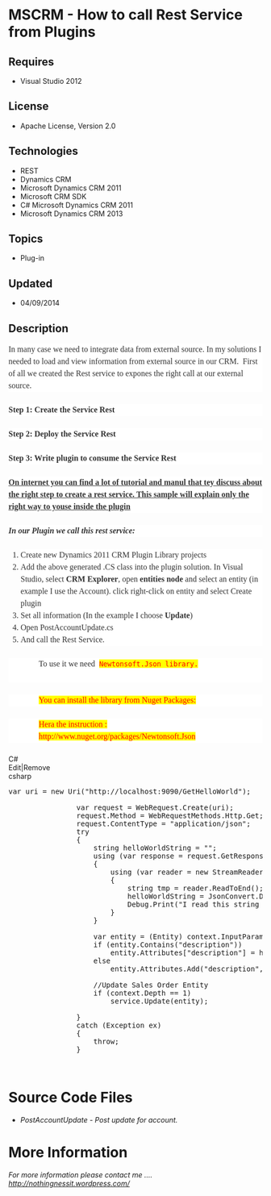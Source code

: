 # MSCRM - How to call Rest Service from Plugins
## Requires
- Visual Studio 2012
## License
- Apache License, Version 2.0
## Technologies
- REST
- Dynamics CRM
- Microsoft Dynamics CRM 2011
- Microsoft CRM SDK
- C# Microsoft Dynamics CRM 2011
- Microsoft Dynamics CRM 2013
## Topics
- Plug-in
## Updated
- 04/09/2014
## Description

<p style="background-color:#ffffff; border:0px; margin:0px 0px 24px; padding:0px; vertical-align:baseline; color:#333333; font-family:Georgia,'Bitstream Charter',serif; font-size:16px; font-style:normal; font-variant:normal; font-weight:normal; letter-spacing:normal; line-height:24px; orphans:2; text-align:start; text-indent:0px; text-transform:none; white-space:normal; widows:2; word-spacing:0px">
In many case we need to integrate data from external source. In my solutions I needed to load and view information from external source in our CRM.&nbsp; First of all we created the Rest service to expones the right call at our external source.</p>
<p style="background-color:#ffffff; border:0px; margin:0px 0px 24px; padding:0px; vertical-align:baseline; color:#333333; font-family:Georgia,'Bitstream Charter',serif; font-size:16px; font-style:normal; font-variant:normal; font-weight:normal; letter-spacing:normal; line-height:24px; orphans:2; text-align:start; text-indent:0px; text-transform:none; white-space:normal; widows:2; word-spacing:0px">
<strong style="background-color:transparent; border:0px; margin:0px; padding:0px; vertical-align:baseline; font-weight:bold">Step 1: Create the Service Rest</strong></p>
<p style="background-color:#ffffff; border:0px; margin:0px 0px 24px; padding:0px; vertical-align:baseline; color:#333333; font-family:Georgia,'Bitstream Charter',serif; font-size:16px; font-style:normal; font-variant:normal; font-weight:normal; letter-spacing:normal; line-height:24px; orphans:2; text-align:start; text-indent:0px; text-transform:none; white-space:normal; widows:2; word-spacing:0px">
<strong style="background-color:transparent; border:0px; margin:0px; padding:0px; vertical-align:baseline; font-weight:bold"><strong style="background-color:transparent; border:0px; margin:0px; padding:0px; vertical-align:baseline; font-weight:bold">Step 2:
</strong>Deploy the Service Rest</strong></p>
<p style="background-color:#ffffff; border:0px; margin:0px 0px 24px; padding:0px; vertical-align:baseline; color:#333333; font-family:Georgia,'Bitstream Charter',serif; font-size:16px; font-style:normal; font-variant:normal; font-weight:normal; letter-spacing:normal; line-height:24px; orphans:2; text-align:start; text-indent:0px; text-transform:none; white-space:normal; widows:2; word-spacing:0px">
<strong style="background-color:transparent; border:0px; margin:0px; padding:0px; vertical-align:baseline; font-weight:bold"><strong style="background-color:transparent; border:0px; margin:0px; padding:0px; vertical-align:baseline; font-weight:bold">Step 3:
</strong>Write plugin to consume the Service Rest</strong></p>
<p style="background-color:#ffffff; border:0px; margin:0px 0px 24px; padding:0px; vertical-align:baseline; color:#333333; font-family:Georgia,'Bitstream Charter',serif; font-size:16px; font-style:normal; font-variant:normal; font-weight:normal; letter-spacing:normal; line-height:24px; orphans:2; text-align:start; text-indent:0px; text-transform:none; white-space:normal; widows:2; word-spacing:0px">
<span style="text-decoration:underline"><strong style="background-color:transparent; border:0px; margin:0px; padding:0px; vertical-align:baseline; font-weight:bold">On internet you can find a lot of tutorial and manul that tey discuss about the right step to
 create a rest service. This sample will explain only the right </strong><strong style="background-color:transparent; border:0px; margin:0px; padding:0px; vertical-align:baseline; font-weight:bold">way to youse inside the plugin</strong></span><strong style="background-color:transparent; border:0px; margin:0px; padding:0px; vertical-align:baseline; font-weight:bold"><br>
</strong></p>
<p style="background-color:#ffffff; border:0px; margin:0px 0px 24px; padding:0px; vertical-align:baseline; color:#333333; font-family:Georgia,'Bitstream Charter',serif; font-size:16px; font-style:normal; font-variant:normal; font-weight:normal; letter-spacing:normal; line-height:24px; orphans:2; text-align:start; text-indent:0px; text-transform:none; white-space:normal; widows:2; word-spacing:0px">
<em><strong style="background-color:transparent; border:0px; margin:0px; padding:0px; vertical-align:baseline; font-weight:bold">In our Plugin we call this
</strong><strong style="background-color:transparent; border:0px; margin:0px; padding:0px; vertical-align:baseline; font-weight:bold">rest service:</strong></em><strong style="background-color:transparent; border:0px; margin:0px; padding:0px; vertical-align:baseline; font-weight:bold"><br>
</strong></p>
<ol style="background-color:#ffffff; border:0px; margin:0px 0px 24px 1.5em; padding:0px; vertical-align:baseline; list-style:decimal; color:#333333; font-family:Georgia,'Bitstream Charter',serif; font-size:16px; font-style:normal; font-variant:normal; font-weight:normal; letter-spacing:normal; line-height:24px; orphans:2; text-align:start; text-indent:0px; text-transform:none; white-space:normal; widows:2; word-spacing:0px">
<li style="background-color:transparent; border:0px; margin:0px; padding:0px; vertical-align:baseline">
Create new Dynamics 2011 CRM Plugin Library projects </li><li style="background-color:transparent; border:0px; margin:0px; padding:0px; vertical-align:baseline">
Add the above generated .CS class into the plugin solution. In&nbsp;Visual Studio, select
<strong style="background-color:transparent; border:0px; margin:0px; padding:0px; vertical-align:baseline; font-weight:bold">
CRM Explorer</strong>, open <strong>entities node </strong>and select an entity (in example I use the Account). click right-click on entity and select Create plugin
</li><li style="background-color:transparent; border:0px; margin:0px; padding:0px; vertical-align:baseline">
Set all information (In the example I choose <strong>Update</strong>) </li><li style="background-color:transparent; border:0px; margin:0px; padding:0px; vertical-align:baseline">
Open PostAccountUpdate.cs </li><li style="background-color:transparent; border:0px; margin:0px; padding:0px; vertical-align:baseline">
And call the Rest Service. </li></ol>
<p style="background-color:#ffffff; border:0px none; margin:0px 0px 24px; padding:0px 0px 0px 60px; vertical-align:baseline; color:#333333; font-family:Georgia,'Bitstream Charter',serif; font-size:16px; font-style:normal; font-variant:normal; font-weight:normal; letter-spacing:normal; line-height:24px; orphans:2; text-align:start; text-indent:0px; text-transform:none; white-space:normal; widows:2; word-spacing:0px">
To use it we need<code> </code><span style="background-color:#ffff00; color:#ff0000"><code>Newtonsoft.Json library.<br>
</code></span></p>
<p style="background-color:#ffffff; border:0px none; margin:0px 0px 24px; padding:0px 0px 0px 60px; vertical-align:baseline; color:#333333; font-family:Georgia,'Bitstream Charter',serif; font-size:16px; font-style:normal; font-variant:normal; font-weight:normal; letter-spacing:normal; line-height:24px; orphans:2; text-align:start; text-indent:0px; text-transform:none; white-space:normal; widows:2; word-spacing:0px">
<span style="background-color:#ffff00; color:#ff0000">You can install the library from Nuget Packages:</span></p>
<p style="background-color:#ffffff; border:0px none; margin:0px 0px 24px; padding:0px 0px 0px 60px; vertical-align:baseline; color:#333333; font-family:Georgia,'Bitstream Charter',serif; font-size:16px; font-style:normal; font-variant:normal; font-weight:normal; letter-spacing:normal; line-height:24px; orphans:2; text-align:start; text-indent:0px; text-transform:none; white-space:normal; widows:2; word-spacing:0px">
<span style="background-color:#ffff00; color:#ff0000">Hera the instruction : http://www.nuget.org/packages/Newtonsoft.Json</span></p>
<div class="scriptcode">
<div class="pluginEditHolder" pluginCommand="mceScriptCode">
<div class="title"><span>C#</span></div>
<div class="pluginLinkHolder"><span class="pluginEditHolderLink">Edit</span>|<span class="pluginRemoveHolderLink">Remove</span></div>
<span class="hidden">csharp</span>

<div class="preview">
<pre class="csharp">var&nbsp;uri&nbsp;=&nbsp;<span class="cs__keyword">new</span>&nbsp;Uri(<span class="cs__string">&quot;http://localhost:9090/GetHelloWorld&quot;</span>);&nbsp;
&nbsp;
&nbsp;&nbsp;&nbsp;&nbsp;&nbsp;&nbsp;&nbsp;&nbsp;&nbsp;&nbsp;&nbsp;&nbsp;&nbsp;&nbsp;&nbsp;&nbsp;var&nbsp;request&nbsp;=&nbsp;WebRequest.Create(uri);&nbsp;
&nbsp;&nbsp;&nbsp;&nbsp;&nbsp;&nbsp;&nbsp;&nbsp;&nbsp;&nbsp;&nbsp;&nbsp;&nbsp;&nbsp;&nbsp;&nbsp;request.Method&nbsp;=&nbsp;WebRequestMethods.Http.Get;&nbsp;
&nbsp;&nbsp;&nbsp;&nbsp;&nbsp;&nbsp;&nbsp;&nbsp;&nbsp;&nbsp;&nbsp;&nbsp;&nbsp;&nbsp;&nbsp;&nbsp;request.ContentType&nbsp;=&nbsp;<span class="cs__string">&quot;application/json&quot;</span>;&nbsp;
&nbsp;&nbsp;&nbsp;&nbsp;&nbsp;&nbsp;&nbsp;&nbsp;&nbsp;&nbsp;&nbsp;&nbsp;&nbsp;&nbsp;&nbsp;&nbsp;<span class="cs__keyword">try</span>&nbsp;
&nbsp;&nbsp;&nbsp;&nbsp;&nbsp;&nbsp;&nbsp;&nbsp;&nbsp;&nbsp;&nbsp;&nbsp;&nbsp;&nbsp;&nbsp;&nbsp;{&nbsp;
&nbsp;&nbsp;&nbsp;&nbsp;&nbsp;&nbsp;&nbsp;&nbsp;&nbsp;&nbsp;&nbsp;&nbsp;&nbsp;&nbsp;&nbsp;&nbsp;&nbsp;&nbsp;&nbsp;&nbsp;<span class="cs__keyword">string</span>&nbsp;helloWorldString&nbsp;=&nbsp;<span class="cs__string">&quot;&quot;</span>;&nbsp;
&nbsp;&nbsp;&nbsp;&nbsp;&nbsp;&nbsp;&nbsp;&nbsp;&nbsp;&nbsp;&nbsp;&nbsp;&nbsp;&nbsp;&nbsp;&nbsp;&nbsp;&nbsp;&nbsp;&nbsp;<span class="cs__keyword">using</span>&nbsp;(var&nbsp;response&nbsp;=&nbsp;request.GetResponse())&nbsp;
&nbsp;&nbsp;&nbsp;&nbsp;&nbsp;&nbsp;&nbsp;&nbsp;&nbsp;&nbsp;&nbsp;&nbsp;&nbsp;&nbsp;&nbsp;&nbsp;&nbsp;&nbsp;&nbsp;&nbsp;{&nbsp;
&nbsp;&nbsp;&nbsp;&nbsp;&nbsp;&nbsp;&nbsp;&nbsp;&nbsp;&nbsp;&nbsp;&nbsp;&nbsp;&nbsp;&nbsp;&nbsp;&nbsp;&nbsp;&nbsp;&nbsp;&nbsp;&nbsp;&nbsp;&nbsp;<span class="cs__keyword">using</span>&nbsp;(var&nbsp;reader&nbsp;=&nbsp;<span class="cs__keyword">new</span>&nbsp;StreamReader(response.GetResponseStream()))&nbsp;
&nbsp;&nbsp;&nbsp;&nbsp;&nbsp;&nbsp;&nbsp;&nbsp;&nbsp;&nbsp;&nbsp;&nbsp;&nbsp;&nbsp;&nbsp;&nbsp;&nbsp;&nbsp;&nbsp;&nbsp;&nbsp;&nbsp;&nbsp;&nbsp;{&nbsp;
&nbsp;&nbsp;&nbsp;&nbsp;&nbsp;&nbsp;&nbsp;&nbsp;&nbsp;&nbsp;&nbsp;&nbsp;&nbsp;&nbsp;&nbsp;&nbsp;&nbsp;&nbsp;&nbsp;&nbsp;&nbsp;&nbsp;&nbsp;&nbsp;&nbsp;&nbsp;&nbsp;&nbsp;<span class="cs__keyword">string</span>&nbsp;tmp&nbsp;=&nbsp;reader.ReadToEnd();&nbsp;
&nbsp;&nbsp;&nbsp;&nbsp;&nbsp;&nbsp;&nbsp;&nbsp;&nbsp;&nbsp;&nbsp;&nbsp;&nbsp;&nbsp;&nbsp;&nbsp;&nbsp;&nbsp;&nbsp;&nbsp;&nbsp;&nbsp;&nbsp;&nbsp;&nbsp;&nbsp;&nbsp;&nbsp;helloWorldString&nbsp;=&nbsp;JsonConvert.DeserializeObject&lt;<span class="cs__keyword">string</span>&gt;(tmp);&nbsp;
&nbsp;&nbsp;&nbsp;&nbsp;&nbsp;&nbsp;&nbsp;&nbsp;&nbsp;&nbsp;&nbsp;&nbsp;&nbsp;&nbsp;&nbsp;&nbsp;&nbsp;&nbsp;&nbsp;&nbsp;&nbsp;&nbsp;&nbsp;&nbsp;&nbsp;&nbsp;&nbsp;&nbsp;Debug.Print(<span class="cs__string">&quot;I&nbsp;read&nbsp;this&nbsp;string&nbsp;{0}:&nbsp;&quot;</span>,&nbsp;helloWorldString);&nbsp;
&nbsp;&nbsp;&nbsp;&nbsp;&nbsp;&nbsp;&nbsp;&nbsp;&nbsp;&nbsp;&nbsp;&nbsp;&nbsp;&nbsp;&nbsp;&nbsp;&nbsp;&nbsp;&nbsp;&nbsp;&nbsp;&nbsp;&nbsp;&nbsp;}&nbsp;
&nbsp;&nbsp;&nbsp;&nbsp;&nbsp;&nbsp;&nbsp;&nbsp;&nbsp;&nbsp;&nbsp;&nbsp;&nbsp;&nbsp;&nbsp;&nbsp;&nbsp;&nbsp;&nbsp;&nbsp;}&nbsp;
&nbsp;
&nbsp;&nbsp;&nbsp;&nbsp;&nbsp;&nbsp;&nbsp;&nbsp;&nbsp;&nbsp;&nbsp;&nbsp;&nbsp;&nbsp;&nbsp;&nbsp;&nbsp;&nbsp;&nbsp;&nbsp;var&nbsp;entity&nbsp;=&nbsp;(Entity)&nbsp;context.InputParameters[<span class="cs__string">&quot;Target&quot;</span>];&nbsp;
&nbsp;&nbsp;&nbsp;&nbsp;&nbsp;&nbsp;&nbsp;&nbsp;&nbsp;&nbsp;&nbsp;&nbsp;&nbsp;&nbsp;&nbsp;&nbsp;&nbsp;&nbsp;&nbsp;&nbsp;<span class="cs__keyword">if</span>&nbsp;(entity.Contains(<span class="cs__string">&quot;description&quot;</span>))&nbsp;
&nbsp;&nbsp;&nbsp;&nbsp;&nbsp;&nbsp;&nbsp;&nbsp;&nbsp;&nbsp;&nbsp;&nbsp;&nbsp;&nbsp;&nbsp;&nbsp;&nbsp;&nbsp;&nbsp;&nbsp;&nbsp;&nbsp;&nbsp;&nbsp;entity.Attributes[<span class="cs__string">&quot;description&quot;</span>]&nbsp;=&nbsp;helloWorldString;&nbsp;
&nbsp;&nbsp;&nbsp;&nbsp;&nbsp;&nbsp;&nbsp;&nbsp;&nbsp;&nbsp;&nbsp;&nbsp;&nbsp;&nbsp;&nbsp;&nbsp;&nbsp;&nbsp;&nbsp;&nbsp;<span class="cs__keyword">else</span>&nbsp;
&nbsp;&nbsp;&nbsp;&nbsp;&nbsp;&nbsp;&nbsp;&nbsp;&nbsp;&nbsp;&nbsp;&nbsp;&nbsp;&nbsp;&nbsp;&nbsp;&nbsp;&nbsp;&nbsp;&nbsp;&nbsp;&nbsp;&nbsp;&nbsp;entity.Attributes.Add(<span class="cs__string">&quot;description&quot;</span>,&nbsp;helloWorldString);&nbsp;
&nbsp;
&nbsp;&nbsp;&nbsp;&nbsp;&nbsp;&nbsp;&nbsp;&nbsp;&nbsp;&nbsp;&nbsp;&nbsp;&nbsp;&nbsp;&nbsp;&nbsp;&nbsp;&nbsp;&nbsp;&nbsp;<span class="cs__com">//Update&nbsp;Sales&nbsp;Order&nbsp;Entity</span>&nbsp;
&nbsp;&nbsp;&nbsp;&nbsp;&nbsp;&nbsp;&nbsp;&nbsp;&nbsp;&nbsp;&nbsp;&nbsp;&nbsp;&nbsp;&nbsp;&nbsp;&nbsp;&nbsp;&nbsp;&nbsp;<span class="cs__keyword">if</span>&nbsp;(context.Depth&nbsp;==&nbsp;<span class="cs__number">1</span>)&nbsp;
&nbsp;&nbsp;&nbsp;&nbsp;&nbsp;&nbsp;&nbsp;&nbsp;&nbsp;&nbsp;&nbsp;&nbsp;&nbsp;&nbsp;&nbsp;&nbsp;&nbsp;&nbsp;&nbsp;&nbsp;&nbsp;&nbsp;&nbsp;&nbsp;service.Update(entity);&nbsp;
&nbsp;
&nbsp;&nbsp;&nbsp;&nbsp;&nbsp;&nbsp;&nbsp;&nbsp;&nbsp;&nbsp;&nbsp;&nbsp;&nbsp;&nbsp;&nbsp;&nbsp;}&nbsp;
&nbsp;&nbsp;&nbsp;&nbsp;&nbsp;&nbsp;&nbsp;&nbsp;&nbsp;&nbsp;&nbsp;&nbsp;&nbsp;&nbsp;&nbsp;&nbsp;<span class="cs__keyword">catch</span>&nbsp;(Exception&nbsp;ex)&nbsp;
&nbsp;&nbsp;&nbsp;&nbsp;&nbsp;&nbsp;&nbsp;&nbsp;&nbsp;&nbsp;&nbsp;&nbsp;&nbsp;&nbsp;&nbsp;&nbsp;{&nbsp;
&nbsp;&nbsp;&nbsp;&nbsp;&nbsp;&nbsp;&nbsp;&nbsp;&nbsp;&nbsp;&nbsp;&nbsp;&nbsp;&nbsp;&nbsp;&nbsp;&nbsp;&nbsp;&nbsp;&nbsp;<span class="cs__keyword">throw</span>;&nbsp;
&nbsp;&nbsp;&nbsp;&nbsp;&nbsp;&nbsp;&nbsp;&nbsp;&nbsp;&nbsp;&nbsp;&nbsp;&nbsp;&nbsp;&nbsp;&nbsp;}</pre>
</div>
</div>
</div>
<div class="endscriptcode">&nbsp;</div>
<h1><span>Source Code Files</span></h1>
<ul>
<li><em>PostAccountUpdate - Post update for account.</em> </li></ul>
<h1>More Information</h1>
<p><em><em>For more information please contact me .... <a title="contact me" href="http://nothingnessit.wordpress.com/" target="_blank">
http://nothingnessit.wordpress.com/</a></em></em></p>
